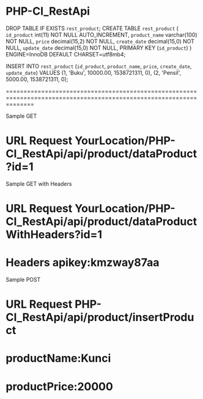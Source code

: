 # PHP-CI_RestApi

DROP TABLE IF EXISTS `rest_product`;
CREATE TABLE `rest_product` (
  `id_product` int(11) NOT NULL AUTO_INCREMENT,
  `product_name` varchar(100) NOT NULL,
  `price` decimal(15,2) NOT NULL,
  `create_date` decimal(15,0) NOT NULL,
  `update_date` decimal(15,0) NOT NULL,
  PRIMARY KEY (`id_product`)
) ENGINE=InnoDB DEFAULT CHARSET=utf8mb4;

INSERT INTO `rest_product` (`id_product`, `product_name`, `price`, `create_date`, `update_date`) VALUES
(1,	'Buku',	10000.00,	1538721311,	0),
(2,	'Pensil',	5000.00,	1538721311,	0);



 ====================================================================================================================


 Sample GET
 # URL Request  YourLocation/PHP-CI_RestApi/api/product/dataProduct?id=1
 
 Sample GET with Headers
 # URL Request YourLocation/PHP-CI_RestApi/api/product/dataProductWithHeaders?id=1
 # Headers apikey:kmzway87aa


 Sample POST
 # URL Request PHP-CI_RestApi/api/product/insertProduct
 # productName:Kunci
 # productPrice:20000
